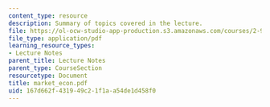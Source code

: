 ```yaml
---
content_type: resource
description: Summary of topics covered in the lecture.
file: https://ol-ocw-studio-app-production.s3.amazonaws.com/courses/2-964-economics-of-marine-transportation-industries-fall-2006/167d662f431949c21f1aa54de1d458f0_market_econ.pdf
file_type: application/pdf
learning_resource_types:
- Lecture Notes
parent_title: Lecture Notes
parent_type: CourseSection
resourcetype: Document
title: market_econ.pdf
uid: 167d662f-4319-49c2-1f1a-a54de1d458f0
---
```

